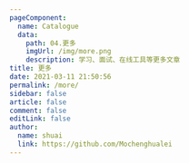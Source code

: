 ```yaml
---
pageComponent:
  name: Catalogue
  data:
    path: 04.更多
    imgUrl: /img/more.png
    description: 学习、面试、在线工具等更多文章
title: 更多
date: 2021-03-11 21:50:56
permalink: /more/
sidebar: false
article: false
comment: false
editLink: false
author:
  name: shuai
  link: https://github.com/Mochenghualei
---
```

